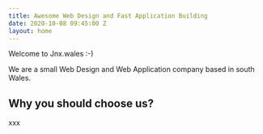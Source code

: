 ```yaml
---
title: Awesome Web Design and Fast Application Building
date: 2020-10-08 09:45:00 Z
layout: home
---
```


Welcome to Jnx.wales :-)

We are a small Web Design and Web Application company based in south Wales.

## Why you should choose us?

xxx